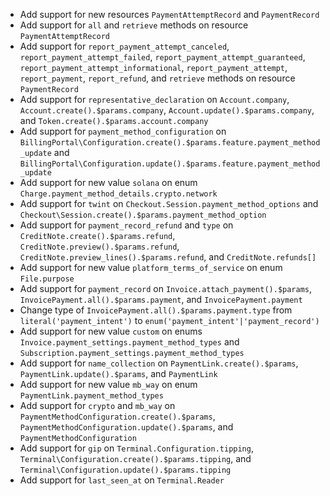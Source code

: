 * Add support for new resources `PaymentAttemptRecord` and `PaymentRecord`
* Add support for `all` and `retrieve` methods on resource `PaymentAttemptRecord`
* Add support for `report_payment_attempt_canceled`, `report_payment_attempt_failed`, `report_payment_attempt_guaranteed`, `report_payment_attempt_informational`, `report_payment_attempt`, `report_payment`, `report_refund`, and `retrieve` methods on resource `PaymentRecord`
* Add support for `representative_declaration` on `Account.company`, `Account.create().$params.company`, `Account.update().$params.company`, and `Token.create().$params.account.company`
* Add support for `payment_method_configuration` on `BillingPortal\Configuration.create().$params.feature.payment_method_update` and `BillingPortal\Configuration.update().$params.feature.payment_method_update`
* Add support for new value `solana` on enum `Charge.payment_method_details.crypto.network`
* Add support for `twint` on `Checkout.Session.payment_method_options` and `Checkout\Session.create().$params.payment_method_option`
* Add support for `payment_record_refund` and `type` on `CreditNote.create().$params.refund`, `CreditNote.preview().$params.refund`, `CreditNote.preview_lines().$params.refund`, and `CreditNote.refunds[]`
* Add support for new value `platform_terms_of_service` on enum `File.purpose`
* Add support for `payment_record` on `Invoice.attach_payment().$params`, `InvoicePayment.all().$params.payment`, and `InvoicePayment.payment`
* Change type of `InvoicePayment.all().$params.payment.type` from `literal('payment_intent')` to `enum('payment_intent'|'payment_record')`
* Add support for new value `custom` on enums `Invoice.payment_settings.payment_method_types` and `Subscription.payment_settings.payment_method_types`
* Add support for `name_collection` on `PaymentLink.create().$params`, `PaymentLink.update().$params`, and `PaymentLink`
* Add support for new value `mb_way` on enum `PaymentLink.payment_method_types`
* Add support for `crypto` and `mb_way` on `PaymentMethodConfiguration.create().$params`, `PaymentMethodConfiguration.update().$params`, and `PaymentMethodConfiguration`
* Add support for `gip` on `Terminal.Configuration.tipping`, `Terminal\Configuration.create().$params.tipping`, and `Terminal\Configuration.update().$params.tipping`
* Add support for `last_seen_at` on `Terminal.Reader`